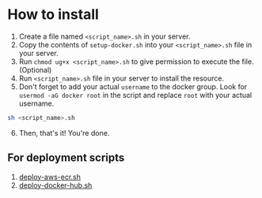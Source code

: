 # How to install

1. Create a file named `<script_name>.sh` in your server.
2. Copy the contents of `setup-docker.sh` into your `<script_name>.sh` file in your server.
3. Run `chmod ug+x <script_name>.sh` to give permission to execute the file. (Optional)
4. Run `<script_name>.sh` file in your server to install the resource.
5. Don't forget to add your actual `username` to the docker group. Look for `usermod -aG docker root` in the script and replace `root` with your actual username.

```bash
sh <script_name>.sh
```

6. Then, that's it! You're done.

## For deployment scripts

1. [deploy-aws-ecr.sh](./deploy-aws-ecr.sh)
2. [deploy-docker-hub.sh](./deploy-docker-hub.sh)